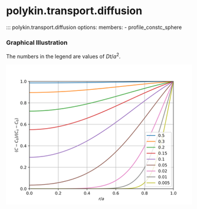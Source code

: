 # polykin.transport.diffusion

::: polykin.transport.diffusion
    options:
        members:
            - profile_constc_sphere

### Graphical Illustration

The numbers in the legend are values of $D t / a^2$.

![profile_constc_sphere](profile_constc_sphere.svg)
